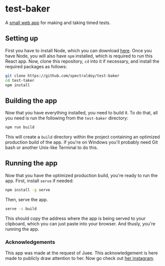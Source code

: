 # test-baker
A [small web app](https://www.testbaker.com/) for making and taking timed tests.

## Setting up

First you have to install Node, which you can download [here](https://nodejs.org/en/download/). Once you have Node, you will also have `npm` installed, which is required to run this React app. Now, clone this repository, `cd` into it if necessary, and install the required packages as follows:

```sh
git clone https://github.com/spectraldoy/test-baker
cd test-taker
npm install
```

## Building the app

Now that you have everything installed, you need to build it. To do that, all you need is run the following from the `test-baker` directory:
```sh
npm run build
```
This will create a `build` directory within the project containing an optimized production build of the app. If you're on Windows you'll probably need Git bash or another Unix-like Terminal to do this.

## Running the app

Now that you have the optimized production build, you're ready to run the app. First, install `serve` if needed:
```sh
npm install -g serve
```
Then, serve the app.
```sh
serve -s build
```
This should copy the address where the app is being served to your clipboard, which you can just paste into your browser. And thusly, you're running the app. 

### Acknowledgements

This app was made at the request of Juee. This acknowledgement is here made to publicly draw attention to her. Now go check out [her instagram](https://www.instagram.com/zuu_xzsf/).
